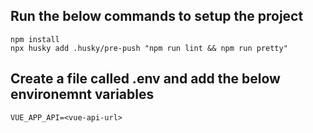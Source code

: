 ## Run the below commands to setup the project

```
npm install
npx husky add .husky/pre-push "npm run lint && npm run pretty"
```

## Create a file called .env and add the below environemnt variables

```
VUE_APP_API=<vue-api-url>
```
